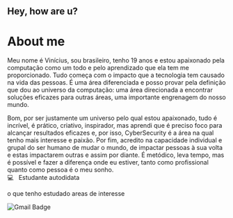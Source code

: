 ## Hey, how are u?
  
  # About me
  Meu nome é Vinícius, sou brasileiro, tenho 19 anos e estou apaixonado pela computação como um todo e pelo aprendizado que ela tem me proporcionado. Tudo começa com o impacto que a tecnologia tem causado na vida das pessoas. É uma área diferenciada e posso provar pela definição que dou ao universo da computação: uma área direcionada a encontrar soluções eficazes para outras áreas, uma importante engrenagem do nosso mundo.
  
  Bom, por ser justamente um universo pelo qual estou apaixonado, tudo é incrível, é prático, criativo, inspirador, mas aprendi que é preciso foco para alcançar resultados eficazes e, por isso, CyberSecurity é a área na qual tenho mais interesse e paixão.
  Por fim, acredito na capacidade individual e grupal do ser humano de mudar o mundo, de impactar pessoas à sua volta e estas impactarem outras e assim por diante. É metódico, leva tempo, mas é possível e fazer a diferença onde eu estiver, tanto como profissional quanto como pessoa é o meu sonho.    
   :computer:   &nbsp; Estudante autodidata
  
  o que tenho estudado
  areas de interesse


![Gmail Badge](https://img.shields.io/badge/Gmail-limafreitas.vinicius%40gmail.com-orange)
